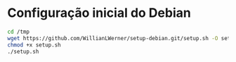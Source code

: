 # Configuração inicial do Debian

```bash
cd /tmp
wget https://github.com/WillianLWerner/setup-debian.git/setup.sh -O setup.sh
chmod +x setup.sh
./setup.sh
```
